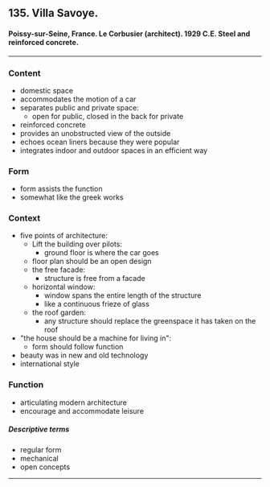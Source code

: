 <!-- order:15 -->
## 135. Villa Savoye. 

#### Poissy-sur-Seine, France. Le Corbusier (architect). 1929 C.E. Steel and reinforced concrete.

---

### Content
- domestic space
- accommodates the motion of a car
- separates public and private space:
  - open for public, closed in the back for private
- reinforced concrete
- provides an unobstructed view of the outside
- echoes ocean liners because they were  popular
- integrates indoor and outdoor spaces in an efficient way

### Form
- form assists the function
- somewhat like the greek works

### Context
- five points of architecture:
  - Lift the building over pilots:
    - ground floor  is where the car goes
  - floor plan should be an open design
  - the free facade:
    - structure is free from a facade
  - horizontal window:
    - window spans the entire length of the structure
    - like a continuous frieze of glass
  - the roof garden:
    - any structure should replace the greenspace it has taken on the roof
- "the house should be a machine for living in":
  - form should follow function
- beauty was in new and old technology
- international style

### Function
- articulating modern architecture
- encourage and accommodate leisure

##### Descriptive terms
- regular form
- mechanical
- open concepts

---
